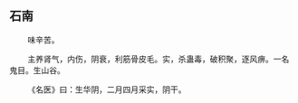 ## 石南
<p>&emsp;&emsp;
味辛苦。
</p>
<p>&emsp;&emsp;
主养肾气，内伤，阴衰，利筋骨皮毛。实，杀蛊毒，破积聚，逐风痹。一名鬼目。生山谷。
</p>
<p>&emsp;&emsp;
《名医》曰：生华阴，二月四月采实，阴干。
</p>